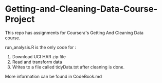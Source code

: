 # Getting-and-Cleaning-Data-Course-Project

This repo has assignments for Coursera's Getting And Cleaning Data course. 

run_analysis.R is the only code for : 

1. Download UCI HAR zip file
2. Read and transform data
3. Writes to a file called tidyData.txt after cleaning is done. 

More information can be found in CodeBook.md

